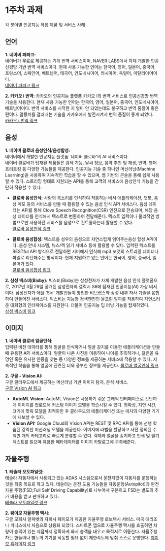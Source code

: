 1주차 과제
===========
각 분야별 인공지능 적용 제품 및 서비스 사례

## 언어
**1. 네이버 파파고:**   
네이버가 무료로 제공하는 기계 번역 서비스이며, NAVER LABS에서 자체 개발한 인공신경망 기반 번역 서비스이다. 
현재 사용 가능한 언어는 한국어, 영어, 일본어, 중국어, 프랑스어, 스페인어, 베트남어, 태국어, 인도네시아어, 러시아어, 독일어, 이탈리아어이다.   
[네이버 파파고 링크](https://papago.naver.com/)

**2. 카카오 i 번역:**
카카오의 인공지능 플랫폼 카카오 I의 번역 서비스로 인공신경망 번역 기술을 사용한다. 현재 사용 가능한 언어는 한국어, 영어, 일본어, 중국어, 인도네시아어, 베트남어이다. 번역 서비스를 시작한 지 얼마 안 되었는데도 불구하고 번역 품질이 좋은 편이다. 말뭉치를 걸러내는 기술을 카카오에서 발전시켜서 번역 품질이 좋게 되었다.   
[카카오 i 번역 링크](https://translate.kakao.com/)

## 음성
**1. 네이버 클로바 음성인식/음성합성:**   
네이버에서 개발한 인공지능 플랫폼 '네이버 클로바'의 AI 서비스이다.   
네이버 클로바가 탑재된 제품들은 검색 기능, 날씨 정보, 음악 추천 및 재생, 번역, 영어 프리토킹 등 다양한 기능들을 제공한다. 
인공지능 기술 중 하나인 머신러닝(Machine Learning)을 사용하여 지속적인 학습을 할 수 있으며, 웹 기반의 콘솔을 통해 쉽게 사용할 수 있다. 
스트리밍 형태로 지원되는 API를 통해 고객의 서비스에 음성인식 기능을 간단히 적용할 수 있다.   
- **클로바 음성인식:** 사람의 목소리를 인식하여 작동하는 비서 애플리케이션, 챗봇, 음성 메모 등의 서비스를 만들 때 활용할 수 있는 음성 인식 API 서비스다. 음성 데이터는 API를 통해 Clova Speech Recognition(CSR) 엔진으로 전송되며, 해당 음성 데이터를 인식해서 텍스트로 변환하여 전달해준다. 텍스트 입력이나 물리적인 방법으로만 사용하던 서비스를 음성으로 컨트롤하는데 활용할 수 있다.   
[클로바 음성인식 링크](https://www.ncloud.com/product/aiService/csr)

- **클로바 음성합성:** 텍스트를 성우의 음성으로 자연스럽게 읽어주는음성 합성 API이다. 음성 안내 시스템, 뉴스/책 읽기 서비스 등에 활용할 수 있다. 입력된 텍스트를 RESTful API 방식으로 전달하면 서버에서 인식해 mp3 포맷의 스트리밍 데이터나 파일로 리턴해주는 방식이다. 현재 지원하고 있는 언어는 한국어, 영어, 중국어, 일본어가 있다.   
[클로바 음성합성 링크](https://www.ncloud.com/product/aiService/css)

**2. 삼성 빅스비(Bixby):**
빅스비(Bixby)는 삼성전자가 자체 개발한 음성 인식 플랫폼으로, 2017년 3월 29일 공개된 삼성전자의 갤럭시 S8에 탑재된 인공지능(AI) 가상 비서이다. 삼성전자가 애플 ‘Siri’ 개발진들이 창업한 비브랩스와 삼성 내부 자사 기술을 융합하여 만들어진 서비스다. 빅스비는 지능형 검색엔진인 울프럼 알파를 적용하여 자연스러운 대화형의 인터페이스를 지원한다. 더불어 인공지능 딥 러닝 기능을 탑재하였다.   
[삼성 빅스비 링크](https://www.samsung.com/global/galaxy/apps/bixby/)

## 이미지
**1. 네이버 클로바 얼굴인식:**   
입력된 비전 데이터를 통해 얼굴을 인식하거나 얼굴 감지를 이용한 애플리케이션을 만들 때 유용한 API 서비스이다. 얼굴이 나온 사진을 이용하여 나이를 추측하거나, 닮은꼴 유명인 혹은 유사한 인종을 찾는 등 다양한 정보를 제공하는 서비스에 적용할 수 있다. 지속적인 학습을 통해 얼굴에 관련된 더욱 풍부한 정보를 제공한다.
[클로바 얼굴인식 링크](https://www.ncloud.com/product/aiService/cfr)

**2. 구글 - Vision AI:**   
구글 클라우드에서 제공하는 머신러닝 기반 이미지 탐지, 분석 서비스.   
[구글 Vision AI 링크](https://cloud.google.com/vision?hl=ko&refresh=1pli%3D1#industry-leading-accuracy-for-image-understanding)
- **AutoML Vision:**  AutoML Vision은 사용하기 쉬운 그래픽 인터페이스로 간단하게 이미지를 업로드해 커스텀 이미지 모델을 학습시킬 수 있다. 정확성, 지연 시간, 크기에 맞춰 모델을 최적화한 후 클라우드의 애플리케이션 또는 에지의 다양한 기기에 내보낼 수 있다.   
- **Vision API:** Google Cloud의 Vision API는 REST 및 RPC API를 통해 선행 학습된 강력한 머신러닝 모델을 제공한다. 이미지에 라벨을 할당하고 사전 정의된 수백만 개의 카테고리로 빠르게 분류할 수 있다. 객체와 얼굴을 감지하고 인쇄 및 필기 텍스트를 읽으며 유용한 메타데이터를 이미지 카탈로그에 구축해준다.


## 자율주행
**1. 테슬라 오토파일럿:**   
테슬라 자동차에서 사용되고 있는 ADAS 시스템으로서 운전자없이 자동차를 운행하는 것을 최종 목표로 하고 있다. 테슬라는 운전 도움 기능들을 자동운행(Autopilot)과 완전 자율 주행(FSD;Full Self Driving Capability)로 나누어서 구분하고 FSD는 별도의 추가 비용을 받고 판매하고 있다.   
[테슬라 오토파일럿 링크](https://www.tesla.com/ko_KR/autopilot)

**2. 웨이모 자율주행 택시:**   
구글 모회사 알파벳의 자회사 웨이모가 제공한 자율주행 로보택시 서비스. 미국 애리조나 피닉스에서 처음으로 상용화 되었다. 스마트폰 앱으로 자율주행 택시를 호출하면 차량이 승객이 있는 지점까지 정확하게 와서 승객을 태우고 목적지로 이동한다. 자율주행차는 핸들이나 별도의 기기를 작동할 필요 없이 제한속도에 맞춰 스스로 운행한다.
[웨이모 홈페이지 링크](https://waymo.com/)

